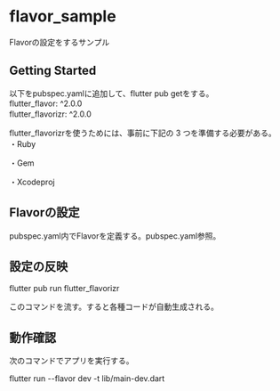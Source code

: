 # flavor_sample

Flavorの設定をするサンプル

## Getting Started

以下をpubspec.yamlに追加して、flutter pub getをする。  
flutter_flavor: ^2.0.0  
flutter_flavorizr: ^2.0.0　　
  
flutter_flavorizrを使うためには、事前に下記の 3 つを準備する必要がある。  
・Ruby  

・Gem  

・Xcodeproj  

  

## Flavorの設定  
  
pubspec.yaml内でFlavorを定義する。pubspec.yaml参照。  
  
  
  
## 設定の反映  
  
flutter pub run flutter_flavorizr  
  
このコマンドを流す。すると各種コードが自動生成される。  
  
  

  
## 動作確認  
  
次のコマンドでアプリを実行する。  
  
flutter run --flavor dev -t lib/main-dev.dart

